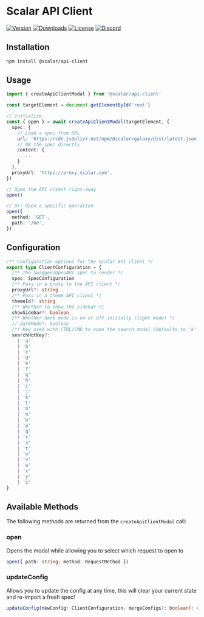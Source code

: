 # Scalar API Client

[![Version](https://img.shields.io/npm/v/%40scalar/api-client)](https://www.npmjs.com/package/@scalar/api-client)
[![Downloads](https://img.shields.io/npm/dm/%40scalar/api-client)](https://www.npmjs.com/package/@scalar/api-client)
[![License](https://img.shields.io/npm/l/%40scalar%2Fapi-client)](https://www.npmjs.com/package/@scalar/api-client)
[![Discord](https://img.shields.io/discord/1135330207960678410?style=flat&color=5865F2)](https://discord.gg/scalar)

## Installation

```bash
npm install @scalar/api-client
```

## Usage

```ts
import { createApiClientModal } from '@scalar/api-client'

const targetElement = document.getElementById('root')

// Initialize
const { open } = await createApiClientModal(targetElement, {
  spec: {
    // Load a spec from URL
    url: 'https://cdn.jsdelivr.net/npm/@scalar/galaxy/dist/latest.json',
    // OR the spec directly
    content: {
      ...
    }
  },
  proxyUrl: 'https://proxy.scalar.com',
})

// Open the API client right-away
open()

// Or: Open a specific operation
open({
  method: 'GET',
  path: '/me',
})
```

## Configuration

```ts
/** Configuration options for the Scalar API client */
export type ClientConfiguration = {
  /** The Swagger/OpenAPI spec to render */
  spec: SpecConfiguration
  /** Pass in a proxy to the API client */
  proxyUrl?: string
  /** Pass in a theme API client */
  themeId?: string
  /** Whether to show the sidebar */
  showSidebar?: boolean
  /** Whether dark mode is on or off initially (light mode) */
  // darkMode?: boolean
  /** Key used with CTRL/CMD to open the search modal (defaults to 'k' e.g. CMD+k) */
  searchHotKey?:
    | 'a'
    | 'b'
    | 'c'
    | 'd'
    | 'e'
    | 'f'
    | 'g'
    | 'h'
    | 'i'
    | 'j'
    | 'k'
    | 'l'
    | 'm'
    | 'n'
    | 'o'
    | 'p'
    | 'q'
    | 'r'
    | 's'
    | 't'
    | 'u'
    | 'v'
    | 'w'
    | 'x'
    | 'y'
    | 'z'
}
```

## Available Methods

The following methods are returned from the `createApiClientModal` call:

### open

Opens the modal while allowing you to select which request to open to

```ts
open({ path: string; method: RequestMethod })
```

### updateConfig

Allows you to update the config at any time, this will clear your current state and re-import a fresh spec!

```ts
updateConfig(newConfig: ClientConfiguration, mergeConfigs?: boolean): void
```
